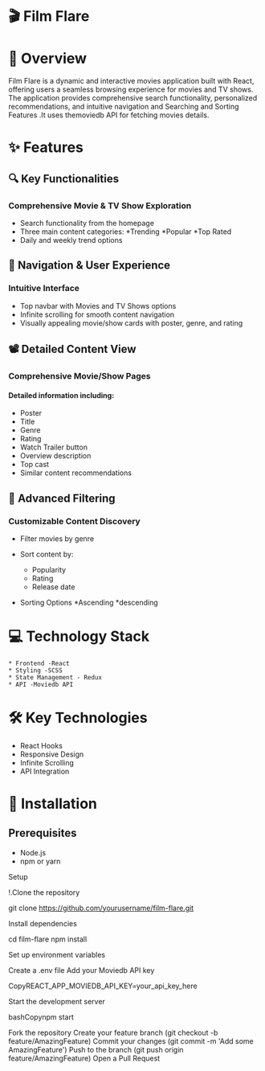 # 🎬 Film Flare
# 📝 Overview
Film Flare is a dynamic and interactive movies application built with React, offering users a seamless browsing experience for movies and TV shows. The application provides comprehensive search functionality, personalized recommendations, and intuitive navigation and Searching and Sorting Features .It uses themoviedb API for fetching movies details.
# ✨ Features
## 🔍 Key Functionalities

### Comprehensive Movie & TV Show Exploration

* Search functionality from the homepage
* Three main content categories:
      *Trending
      *Popular
      *Top Rated
* Daily and weekly trend options


## 🧭 Navigation & User Experience

### Intuitive Interface

* Top navbar with Movies and TV Shows options
* Infinite scrolling for smooth content navigation
* Visually appealing movie/show cards with poster, genre, and rating



## 📽️ Detailed Content View

### Comprehensive Movie/Show Pages

#### Detailed information including:

* Poster
* Title
* Genre
* Rating
* Watch Trailer button
* Overview description
* Top cast
* Similar content recommendations



## 🔬 Advanced Filtering

### Customizable Content Discovery

* Filter movies by genre
* Sort content by:

     * Popularity
     * Rating
     * Release date

* Sorting Options
     *Ascending
     *descending



# 💻 Technology Stack
    * Frontend -React
    * Styling -SCSS
    * State Management - Redux
    * API -Moviedb API
# 🛠 Key Technologies

* React Hooks
* Responsive Design
* Infinite Scrolling
* API Integration

# 🚀 Installation
## Prerequisites

* Node.js
* npm or yarn

Setup

!.Clone the repository

git clone https://github.com/yourusername/film-flare.git

Install dependencies

cd film-flare
npm install

Set up environment variables


Create a .env file
Add your Moviedb API key

CopyREACT_APP_MOVIEDB_API_KEY=your_api_key_here

Start the development server

bashCopynpm start


Fork the repository
Create your feature branch (git checkout -b feature/AmazingFeature)
Commit your changes (git commit -m 'Add some AmazingFeature')
Push to the branch (git push origin feature/AmazingFeature)
Open a Pull Request

